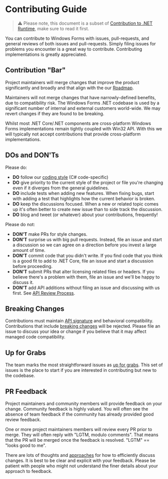# Contributing Guide

> :warning: Please note, this document is a subset of [Contribution to .NET Runtime][net-contributing], make sure to read it first.

You can contribute to Windows Forms with issues, pull-requests, and general reviews of both issues and pull-requests. Simply filing issues for problems you encounter is a great way to contribute. Contributing implementations is greatly appreciated.

## Contribution "Bar"

Project maintainers will merge changes that improve the product significantly and broadly and that align with the our [Roadmap](docs/roadmap.md).

Maintainers will not merge changes that have narrowly-defined benefits, due to compatibility risk. The Windows Forms .NET codebase is used by a significant number of internal and external customers world-wide. We may revert changes if they are found to be breaking.

Whilst most .NET Core/.NET components are cross-platform Windows Forms implementations remain tightly coupled with Win32 API. With this we will typically not accept contributions that provide cross-platform implementations.

## DOs and DON'Ts

Please do:

* **DO** follow our [coding style][coding-style] (C# code-specific)
* **DO** give priority to the current style of the project or file you're changing even if it diverges from the general guidelines.
* **DO** include tests when adding new features. When fixing bugs, start with
  adding a test that highlights how the current behavior is broken.
* **DO** keep the discussions focused. When a new or related topic comes up
  it's often better to create new issue than to side track the discussion.
* **DO** blog and tweet (or whatever) about your contributions, frequently!

Please do not:

* **DON'T** make PRs for style changes.
* **DON'T** surprise us with big pull requests. Instead, file an issue and start
  a discussion so we can agree on a direction before you invest a large amount
  of time.
* **DON'T** commit code that you didn't write. If you find code that you think is a good fit to add to .NET Core, file an issue and start a discussion before proceeding.
* **DON'T** submit PRs that alter licensing related files or headers. If you believe there's a problem with them, file an issue and we'll be happy to discuss it.
* **DON'T** add API additions without filing an issue and discussing with us first. See [API Review Process][api-review-process].

## Breaking Changes

Contributions must maintain [API signature][breaking-changes-public-contract] and behavioral compatibility. Contributions that include [breaking changes][breaking-changes] will be rejected. Please file an issue to discuss your idea or change if you believe that it may affect managed code compatibility.

## Up for Grabs

The team marks the most straightforward issues as [up for grabs](https://github.com/dotnet/winforms/labels/up-for-grabs). This set of issues is the place to start if you are interested in contributing but new to the codebase.

## PR Feedback

Project maintainers and community members will provide feedback on your change. Community feedback is highly valued. You will often see the absence of team feedback if the community has already provided good review feedback.

One or more project maintainers members will review every PR prior to merge. They will often reply with "LGTM, modulo comments". That means that the PR will be merged once the feedback is resolved. "LGTM" == "looks good to me".

There are lots of thoughts and [approaches](https://github.com/antlr/antlr4-cpp/blob/master/CONTRIBUTING.md#emoji) for how to efficiently discuss changes. It is best to be clear and explicit with your feedback. Please be patient with people who might not understand the finer details about your approach to feedback.


[comment]: <> (URI Links)

[api-review-process]: https://github.com/dotnet/runtime/blob/master/docs/project/api-review-process.md
[breaking-changes]: https://github.com/dotnet/runtime/blob/master/docs/coding-guidelines/breaking-changes.md#bucket-1-public-contract
[breaking-changes-public-contract]: https://github.com/dotnet/runtime/blob/master/docs/coding-guidelines/breaking-changes.md#bucket-1-public-contract
[coding-style]: https://github.com/dotnet/runtime/blob/master/docs/coding-guidelines/coding-style.md
[net-contributing]: https://github.com/dotnet/runtime/blob/master/CONTRIBUTING.md
